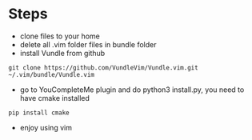 # Steps

* clone files to your home
* delete all .vim folder files in bundle folder
* install Vundle from github
```
git clone https://github.com/VundleVim/Vundle.vim.git ~/.vim/bundle/Vundle.vim
```
* go to YouCompleteMe plugin and do python3 install.py, you need to have cmake installed
```
pip install cmake
```
* enjoy using vim
